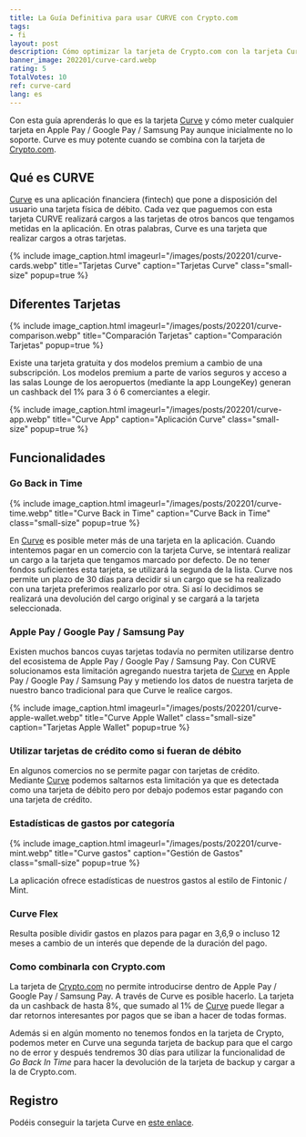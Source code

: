 ```yaml
---
title: La Guía Definitiva para usar CURVE con Crypto.com
tags:
- fi
layout: post
description: Cómo optimizar la tarjeta de Crypto.com con la tarjeta Curve. Apple Pay. Google Pay. Samsung Pay.
banner_image: 202201/curve-card.webp
rating: 5
TotalVotes: 10
ref: curve-card
lang: es
---
```


<style>
	.small-size {
		width: 30%;
	}

</style>

Con esta guía aprenderás lo que es la tarjeta <a rel="nofollow" href="https://www.curve.com/join#NVG48VJN">Curve</a> y cómo meter cualquier tarjeta en Apple Pay / Google Pay / Samsung Pay aunque inicialmente no lo soporte. Curve es muy potente cuando se combina con la tarjeta de [Crypto.com](/que-es-crypto/).

## Qué es CURVE

<a rel="nofollow" href="https://www.curve.com/join#NVG48VJN">Curve</a> es una aplicación financiera (fintech) que pone a disposición del usuario una tarjeta física de débito. Cada vez que paguemos con esta tarjeta CURVE realizará cargos a las tarjetas de otros bancos que tengamos metidas en la aplicación. En otras palabras, Curve es una tarjeta que realizar cargos a otras tarjetas.

{% include image_caption.html imageurl="/images/posts/202201/curve-cards.webp" title="Tarjetas Curve" caption="Tarjetas Curve" class="small-size" popup=true %}

## Diferentes Tarjetas

{% include image_caption.html imageurl="/images/posts/202201/curve-comparison.webp" title="Comparación Tarjetas" caption="Comparación Tarjetas" popup=true %}

Existe una tarjeta gratuita y dos modelos premium a cambio de una subscripción. Los modelos premium a parte de varios seguros y acceso a las salas Lounge de los aeropuertos (mediante la app LoungeKey) generan un cashback del 1% para 3 ó 6 comerciantes a elegir. 

{% include image_caption.html imageurl="/images/posts/202201/curve-app.webp" title="Curve App" caption="Aplicación Curve" class="small-size" popup=true %}


## Funcionalidades

### Go Back in Time

{% include image_caption.html imageurl="/images/posts/202201/curve-time.webp" title="Curve Back in Time" caption="Curve Back in Time" class="small-size" popup=true %}

En <a rel="nofollow" href="https://www.curve.com/join#NVG48VJN">Curve</a> es posible meter más de una tarjeta en la aplicación. Cuando intentemos pagar en un comercio con la tarjeta Curve, se intentará realizar un cargo a la tarjeta que tengamos marcado por defecto. De no tener fondos suficientes esta tarjeta, se utilizará la segunda de la lista. Curve nos permite un plazo de 30 días para decidir si un cargo que se ha realizado con una tarjeta preferimos realizarlo por otra. Si así lo decidimos se realizará una devolución del cargo original y se cargará a la tarjeta seleccionada.

### Apple Pay / Google Pay / Samsung Pay

Existen muchos bancos cuyas tarjetas todavía no permiten utilizarse dentro del ecosistema de Apple Pay / Google Pay / Samsung Pay. Con CURVE solucionamos esta limitación agregando nuestra tarjeta de <a rel="nofollow" href="https://www.curve.com/join#NVG48VJN">Curve</a> en Apple Pay / Google Pay / Samsung Pay y metiendo los datos de nuestra tarjeta de nuestro banco tradicional para que Curve le realice cargos.

{% include image_caption.html imageurl="/images/posts/202201/curve-apple-wallet.webp" title="Curve Apple Wallet" class="small-size" caption="Tarjetas Apple Wallet" popup=true %}

### Utilizar tarjetas de crédito como si fueran de débito

En algunos comercios no se permite pagar con tarjetas de crédito. Mediante <a rel="nofollow" href="https://www.curve.com/join#NVG48VJN">Curve</a> podemos saltarnos esta limitación ya que es detectada como una tarjeta de débito pero por debajo podemos estar pagando con una tarjeta de crédito.

### Estadísticas de gastos por categoría

{% include image_caption.html imageurl="/images/posts/202201/curve-mint.webp" title="Curve gastos" caption="Gestión de Gastos" class="small-size" popup=true %}

La aplicación ofrece estadísticas de nuestros gastos al estilo de Fintonic / Mint.

### Curve Flex

Resulta posible dividir gastos en plazos para pagar en 3,6,9 o incluso 12 meses a cambio de un interés que depende de la duración del pago.

### Como combinarla con Crypto.com

La tarjeta de [Crypto.com](/que-es-crypto/) no permite introducirse dentro de Apple Pay / Google Pay / Samsung Pay. A través de Curve es posible hacerlo. La tarjeta da un cashback de hasta 8%, que sumado al 1% de <a rel="nofollow" href="https://www.curve.com/join#NVG48VJN">Curve</a> puede llegar a dar retornos interesantes por pagos que se iban a hacer de todas formas.

Además si en algún momento no tenemos fondos en la tarjeta de Crypto, podemos meter en Curve una segunda tarjeta de backup para que el cargo no de error y después tendremos 30 días para utilizar la funcionalidad de _Go Back In Time_ para hacer la devolución de la tarjeta de backup y cargar a la de Crypto.com.

## Registro

Podéis conseguir la tarjeta Curve en <a rel="nofollow" href="https://www.curve.com/join#NVG48VJN">este enlace</a>.